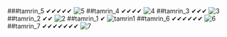 
###tamrin_5 ✔✔✔✔✔
![5](https://user-images.githubusercontent.com/88095232/139538733-2914173e-8265-4ade-bfd6-3ddad5244426.PNG)
##tamrin_4 ✔✔✔✔
![4](https://user-images.githubusercontent.com/88095232/139539170-e63c6c8d-7073-426d-9b0d-bd054dd812c5.PNG)
##tamrin_3 ✔✔✔
![3](https://user-images.githubusercontent.com/88095232/139539467-43b41c26-5908-47cd-861c-eaadcdef2512.PNG)
##tamrin_2 ✔✔
 ![2](https://user-images.githubusercontent.com/88095232/140063934-506a1f29-9b37-4278-921d-b024b4ec296a.PNG)
##tamrin_1 ✔
![tamrin1](https://user-images.githubusercontent.com/88095232/140067292-8e819357-512a-40e4-9d82-a2da80074604.PNG)
##tamrin_6 ✔✔✔✔✔✔
![6](https://user-images.githubusercontent.com/88095232/140080080-a7dede76-37b3-421c-b90c-0fd57833aea5.PNG)
##tamrin_7 ✔✔✔✔✔✔✔
![7](https://user-images.githubusercontent.com/88095232/140084020-839db829-88b2-4f3b-b658-8bac0a645a38.PNG)
